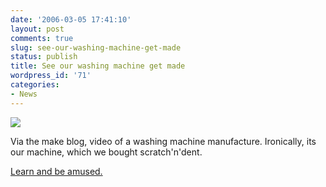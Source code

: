```yaml
---
date: '2006-03-05 17:41:10'
layout: post
comments: true
slug: see-our-washing-machine-get-made
status: publish
title: See our washing machine get made
wordpress_id: '71'
categories:
- News
---
```


![](http://www.makezine.com/blog/86ece86580.jpg)

Via the make blog, video of a washing machine manufacture. Ironically, its our machine, which we bought scratch'n'dent.

[Learn and be amused.](http://www.makezine.com/blog/archive/2006/03/how_washing_machines_are_made.html?CMP=OTC-0D6B48984890)



